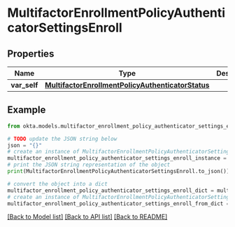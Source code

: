 # MultifactorEnrollmentPolicyAuthenticatorSettingsEnroll


## Properties

Name | Type | Description | Notes
------------ | ------------- | ------------- | -------------
**var_self** | [**MultifactorEnrollmentPolicyAuthenticatorStatus**](MultifactorEnrollmentPolicyAuthenticatorStatus.md) |  | [optional] 

## Example

```python
from okta.models.multifactor_enrollment_policy_authenticator_settings_enroll import MultifactorEnrollmentPolicyAuthenticatorSettingsEnroll

# TODO update the JSON string below
json = "{}"
# create an instance of MultifactorEnrollmentPolicyAuthenticatorSettingsEnroll from a JSON string
multifactor_enrollment_policy_authenticator_settings_enroll_instance = MultifactorEnrollmentPolicyAuthenticatorSettingsEnroll.from_json(json)
# print the JSON string representation of the object
print(MultifactorEnrollmentPolicyAuthenticatorSettingsEnroll.to_json())

# convert the object into a dict
multifactor_enrollment_policy_authenticator_settings_enroll_dict = multifactor_enrollment_policy_authenticator_settings_enroll_instance.to_dict()
# create an instance of MultifactorEnrollmentPolicyAuthenticatorSettingsEnroll from a dict
multifactor_enrollment_policy_authenticator_settings_enroll_from_dict = MultifactorEnrollmentPolicyAuthenticatorSettingsEnroll.from_dict(multifactor_enrollment_policy_authenticator_settings_enroll_dict)
```
[[Back to Model list]](../README.md#documentation-for-models) [[Back to API list]](../README.md#documentation-for-api-endpoints) [[Back to README]](../README.md)


